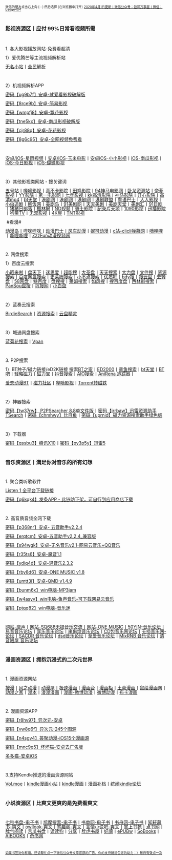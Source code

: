 <a><span style="line-height:0.3;font-size:10px;">微信的朋友点击右上角 [···] 然后选择 [在浏览器中打开]</span></a> 
<a href="http://qr06.cn/C3tw81"><span style="line-height:0.3;font-size:10px;">2020年4月1日更新丨微信公众号：包哥万事屋丨微信：baoge404</span></a> 
<p>
	<br />
</p>
<p>
	<span style="font-size:16px;"><strong>影视资源区丨应付 99%日常看视频所需&nbsp;&nbsp;</strong></span> 
</p>
<p>
	<br />
</p>
<p>
	<span style="font-size:14px;line-height:1;">1. 各大影视播放网站-免费看超清</span> 
</p>
<p>
	<span style="font-size:14px;line-height:1;">1）爱优腾芒等主流视频解析站</span> 
</p>
<p>
	<a href="https://www.administrator5.com/"><span style="font-size:14px;line-height:1;">无名小站</span></a><span style="font-size:14px;line-height:1;">丨</span><a href="http://www.qmaile.com/"><span style="font-size:14px;line-height:1;">全民解析</span></a> 
</p>
<p>
	<br />
</p>
<p>
	<span style="font-size:14px;line-height:1;">2）机视频解析APP &nbsp; &nbsp;</span> 
</p>
<p>
	<a href="https://share.weiyun.com/5gNA4ss"><span style="font-size:14px;line-height:1;">密码【ug9b7f】安卓-就爱看影视破解版</span></a> 
</p>
<p>
	<a href="https://share.weiyun.com/5lGSFwC"><span style="font-size:14px;line-height:1;">密码【8rce9b】安卓-简易影视</span></a> 
</p>
<p>
	<a href="https://share.weiyun.com/5cU80DE"><span style="font-size:14px;line-height:1;">密码【wmpfj8】安卓-飘花影视</span></a> 
</p>
<p>
	<a href="https://share.weiyun.com/53dyzwD"><span style="font-size:14px;line-height:1;">密码【tne5kx】安卓-南瓜影视破解版</span></a> 
</p>
<p>
	<a href="https://share.weiyun.com/5N89Qiu"><span style="font-size:14px;line-height:1;">密码【cjr88q】安卓-花花影视</span></a> 
</p>
<p>
	<a href="https://share.weiyun.com/5Ckv3Aa"><span style="font-size:14px;line-height:1;">密码【8g6c95】安卓-全网视频免费看</span></a> 
</p>
<p>
	<br />
</p>
<p>
	<a href="http://www.star.vin/"><span style="font-size:14px;line-height:1;">安卓/iOS-星雨视频</span></a><span style="font-size:14px;line-height:1;">丨</span><a href="https://ymdy.app/"><span style="font-size:14px;line-height:1;">安卓/iOS-玉米电影</span></a><span style="font-size:14px;line-height:1;">丨</span><a href="https://xiao1.app/"><span style="font-size:14px;line-height:1;">安卓iOS-小小影视</span></a><span style="font-size:14px;line-height:1;">丨</span><a href="https://apps.apple.com/cn/app/%E5%8D%97%E7%93%9C%E5%AE%B6%E5%85%B7/id1498953691"><span style="font-size:14px;line-height:1;">iOS-南瓜影视</span></a><span style="font-size:14px;line-height:1;">丨</span><a href="https://apps.apple.com/cn/app/%E4%BB%8A%E6%97%A5%E5%BD%B1%E8%A7%86-%E7%9C%8B%E5%A5%BD%E5%89%A7-%E4%B8%8A%E4%BB%8A%E6%97%A5%E5%BD%B1%E8%A7%86/id1322243737"><span style="font-size:14px;line-height:1;">iOS-今日影视</span></a><span style="font-size:14px;line-height:1;">丨</span><a href="https://apps.apple.com/cn/app/id1474749614"><span style="font-size:14px;line-height:1;">iOS-蝴蝶影视</span></a> 
</p>
<p>
	<br />
</p>
<p>
	<span style="font-size:14px;line-height:1;">3）其他影视类网站 - 搜关键词</span> 
</p>
<p>
	<a href="http://www.wuhaozhan.net/"><span style="font-size:14px;line-height:1;">五号站</span></a><span style="font-size:14px;line-height:1;">丨</span><a href="https://bde4.com/"><span style="font-size:14px;line-height:1;">哔嘀影视</span></a><span style="font-size:14px;line-height:1;">丨</span><a href="https://www.zhenbuka.com/"><span style="font-size:14px;line-height:1;">真不卡影院</span></a><span style="font-size:14px;line-height:1;">丨</span><a href="https://www.tianjiyy123.com/"><span style="font-size:14px;line-height:1;">田鸡影院</span></a><span style="font-size:14px;line-height:1;">丨</span><a href="http://www.9rmb.com/"><span style="font-size:14px;line-height:1;">94神马电影网</span></a><span style="font-size:14px;line-height:1;">丨</span><a href="https://www.vodsee.com/"><span style="font-size:14px;line-height:1;">卧龙资源站</span></a><span style="font-size:14px;line-height:1;">丨</span><a href="https://www.nfmovies.com/"><span style="font-size:14px;line-height:1;">奈菲影视</span></a><span style="font-size:14px;line-height:1;">丨</span><a href="https://www.yyzone.net/"><span style="font-size:14px;line-height:1;">YY影院</span></a><span style="font-size:14px;line-height:1;">丨</span><a href="https://www.001d.com/"><span style="font-size:14px;line-height:1;">第一电影网</span></a><span style="font-size:14px;line-height:1;">丨</span><a href="http://www.dynamicpuer.com/"><span style="font-size:14px;line-height:1;">七年影视</span></a><span style="font-size:14px;line-height:1;">丨</span><a href="http://www.kk3.tv/"><span style="font-size:14px;line-height:1;">kk高清影院</span></a><span style="font-size:14px;line-height:1;">丨</span><a href="https://www.jlszyy.cc/"><span style="font-size:14px;line-height:1;">神马影院</span></a><span style="font-size:14px;line-height:1;">丨</span><a href="https://kushizhu.com/"><span style="font-size:14px;line-height:1;">开心影院</span></a><span style="font-size:14px;line-height:1;">丨</span><a href="https://www.mp4pa.com/"><span style="font-size:14px;line-height:1;">高清mp4</span></a><span style="font-size:14px;line-height:1;">丨</span><a href="https://www.jsr9.com/"><span style="font-size:14px;line-height:1;">bt天堂</span></a><span style="font-size:14px;line-height:1;">丨</span><a href="http://www.yueyu2.com/"><span style="font-size:14px;line-height:1;">港剧网</span></a><span style="font-size:14px;line-height:1;">丨</span><a href="http://www.metvb1.com/index.html"><span style="font-size:14px;line-height:1;">港剧网</span></a><span style="font-size:14px;line-height:1;">丨</span><a href="https://www.gangjuw.com/"><span style="font-size:14px;line-height:1;">港剧网</span></a><span style="font-size:14px;line-height:1;">丨</span><a href="https://www.wotvb.com/"><span style="font-size:14px;line-height:1;">港剧联盟</span></a><span style="font-size:14px;line-height:1;">丨</span><a href="https://www.tvb8c.com/"><span style="font-size:14px;line-height:1;">粤语巴士</span></a><span style="font-size:14px;line-height:1;">丨</span><a href="http://www.yyetss.com/"><span style="font-size:14px;line-height:1;">人人影视</span></a><span style="font-size:14px;line-height:1;">丨</span><a href="http://www.ixiazai.vip/"><span style="font-size:14px;line-height:1;">小虫追剧</span></a><span style="font-size:14px;line-height:1;">丨</span><a href="https://www.hanfan.cc/"><span style="font-size:14px;line-height:1;">韩饭网</span></a><span style="font-size:14px;line-height:1;">丨</span><a href="http://www.meijuniao.com/"><span style="font-size:14px;line-height:1;">美剧鸟</span></a><span style="font-size:14px;line-height:1;">丨</span><a href="https://91mjw.com/"><span style="font-size:14px;line-height:1;">91美剧网</span></a><span style="font-size:14px;line-height:1;">丨</span><a href="http://www.ttzmz.vip/"><span style="font-size:14px;line-height:1;">天天美剧</span></a><span style="font-size:14px;line-height:1;">丨</span><a href="http://www.meijutt.cn/"><span style="font-size:14px;line-height:1;">美剧天堂</span></a><span style="font-size:14px;line-height:1;">丨</span><a href="http://www.meijuhui520.com/"><span style="font-size:14px;line-height:1;">美剧汇</span></a><span style="font-size:14px;line-height:1;">丨</span><a href="http://www.wwmulu.com/"><span style="font-size:14px;line-height:1;">91日剧</span></a><span style="font-size:14px;line-height:1;">丨</span><a href="http://www.zzrbl.com/"><span style="font-size:14px;line-height:1;">猪猪日部落</span></a><span style="font-size:14px;line-height:1;">丨</span><a href="https://8maple.ru/"><span style="font-size:14px;line-height:1;">楓林網</span></a><span style="font-size:14px;line-height:1;">丨</span><a href="https://www.novipnoad.com/"><span style="font-size:14px;line-height:1;">NO视频</span></a><span style="font-size:14px;line-height:1;">丨</span><a href="http://www.74bt.com/"><span style="font-size:14px;line-height:1;">骑士影院</span></a><span style="font-size:14px;line-height:1;">丨</span><a href="http://www.jlpcn.net/"><span style="font-size:14px;line-height:1;">纪录片天地</span></a><span style="font-size:14px;line-height:1;">丨</span><a href="http://1090ys.com/"><span style="font-size:14px;line-height:1;">1090影视</span></a><span style="font-size:14px;line-height:1;">丨</span><a href="http://www.xunbody.com/"><span style="font-size:14px;line-height:1;">迅播影院</span></a><span style="font-size:14px;line-height:1;">丨</span><a href="http://xiguayyv1.com/"><span style="font-size:14px;line-height:1;">狗带TV</span></a><span style="font-size:14px;line-height:1;">丨</span><a href="https://53ys.cc/"><span style="font-size:14px;line-height:1;">无双影视</span></a><span style="font-size:14px;line-height:1;">丨</span><a href="http://www.kkkkmao.com/"><span style="font-size:14px;line-height:1;">4K屋</span></a><span style="font-size:14px;line-height:1;">丨</span><a href="http://www.tntdy3.vip/"><span style="font-size:14px;line-height:1;">TNT影视</span></a><span style="font-size:14px;line-height:1;"> &nbsp;&nbsp;</span> 
</p>
<p>
	<span style="font-size:14px;line-height:1;">&nbsp;#看漫#</span> 
</p>
<p>
	<a href="http://www.dmd8.com/"><span style="font-size:14px;line-height:1;">动漫岛</span></a><span style="font-size:14px;line-height:1;">丨</span><a href="http://www.bimibimi.tv/"><span style="font-size:14px;line-height:1;">哔咪哔咪</span></a><span style="font-size:14px;line-height:1;">丨</span><a href="http://www.busdm.com/"><span style="font-size:14px;line-height:1;">动漫巴士</span></a><span style="font-size:14px;line-height:1;">丨</span><a href="https://dmfengche.com/"><span style="font-size:14px;line-height:1;">风车动漫</span></a><span style="font-size:14px;line-height:1;">丨</span><a href="http://www.nicotv.me/"><span style="font-size:14px;line-height:1;">妮可动漫</span></a><span style="font-size:14px;line-height:1;">丨</span><a href="https://www.clicli.me/"><span style="font-size:14px;line-height:1;">c站-clicli弹幕网</span></a><span style="font-size:14px;line-height:1;">丨</span><a href="https://www.dililitv.com/"><span style="font-size:14px;line-height:1;">嘀哩哩</span></a><span style="font-size:14px;line-height:1;">丨</span><a href="http://www.silisili.cc/"><span style="font-size:14px;line-height:1;">嘶哩嘶哩</span></a><span style="font-size:14px;line-height:1;">丨</span><a href="http://www.zzzfun.com/"><span style="font-size:14px;line-height:1;">ZzzFun动漫视频网</span></a> 
</p>
<p>
	<br />
</p>
<p>
	<span style="font-size:14px;line-height:1;">2. 网盘搜索&nbsp;</span> 
</p>
<p>
	<span style="font-size:14px;line-height:1;">1）百度云搜索</span>
</p>
<p>
	<a href="https://www.xiaozhaolaila.com/"><span style="font-size:14px;line-height:1;">小昭来啦</span></a><span style="font-size:14px;line-height:1;">丨</span><a href="https://www.pantianxia.com/"><span style="font-size:14px;line-height:1;">盘天下</span></a><span style="font-size:14px;line-height:1;">丨</span><a href="http://hao.misiai.com/"><span style="font-size:14px;line-height:1;">迷思爱</span></a><span style="font-size:14px;line-height:1;">丨</span><a href="https://www.chaonengso.com/"><span style="font-size:14px;line-height:1;">超能搜</span></a><span style="font-size:14px;line-height:1;">丨</span><a href="https://www.dashengpan.com/"><span style="font-size:14px;line-height:1;">大圣盘</span></a><span style="font-size:14px;line-height:1;">丨</span><a href="http://www.daysou.com/"><span style="font-size:14px;line-height:1;">天天搜索</span></a><span style="font-size:14px;line-height:1;">丨</span><a href="https://dalipan.com/"><span style="font-size:14px;line-height:1;">大力盘</span></a><span style="font-size:14px;line-height:1;">丨</span><a href="http://wjsou.com/"><span style="font-size:14px;line-height:1;">文件搜</span></a><span style="font-size:14px;line-height:1;">丨</span><a href="http://magnet.chongbuluo.com/"><span style="font-size:14px;line-height:1;">资源搜索</span></a><span style="font-size:14px;line-height:1;">丨</span><a href="http://m.51caichang.com/"><span style="font-size:14px;line-height:1;">百度网盘搜索</span></a><span style="font-size:14px;line-height:1;">丨</span><a href="http://slimego.cn/"><span style="font-size:14px;line-height:1;">史莱姆搜索</span></a><span style="font-size:14px;line-height:1;">丨</span><a href="https://www.xiaoso.net/"><span style="font-size:14px;line-height:1;">小不点搜索</span></a><span style="font-size:14px;line-height:1;">丨</span><a href="http://uzi8.cn/"><span style="font-size:14px;line-height:1;">优质吧</span></a><span style="font-size:14px;line-height:1;">丨</span><a href="http://www.bdyso.com/"><span style="font-size:14px;line-height:1;">bdy搜</span></a><span style="font-size:14px;line-height:1;">丨</span><a href="https://www.soyunpan.com/"><span style="font-size:14px;line-height:1;">搜云盘</span></a><span style="font-size:14px;line-height:1;">丨</span><a href="https://www.quzhuanpan.com/"><span style="font-size:14px;line-height:1;">去转盘</span></a><span style="font-size:14px;line-height:1;">丨</span><a href="https://www.58wangpan.com/"><span style="font-size:14px;line-height:1;">58网盘</span></a><span style="font-size:14px;line-height:1;">丨</span><a href="http://www.tebaidu.com/"><span style="font-size:14px;line-height:1;">特百度</span></a><span style="font-size:14px;line-height:1;">丨</span><a href="https://www.pansoso.com/"><span style="font-size:14px;line-height:1;">盘搜搜</span></a><span style="font-size:14px;line-height:1;">丨</span><a href="http://www.slimego.cn/"><span style="font-size:14px;line-height:1;">莱姆搜索</span></a><span style="font-size:14px;line-height:1;">丨</span><a href="http://www.rufengso.net/"><span style="font-size:14px;line-height:1;">如风搜</span></a><span style="font-size:14px;line-height:1;">丨</span><a href="https://www.sobaidupan.com/"><span style="font-size:14px;line-height:1;">搜百度盘</span></a><span style="font-size:14px;line-height:1;">丨</span><a href="https://xilinjie.cc/"><span style="font-size:14px;line-height:1;">西林街搜索</span></a><span style="font-size:14px;line-height:1;">丨</span><a href="http://www.pansou.com/"><span style="font-size:14px;line-height:1;">PanSou盘搜</span></a><span style="font-size:14px;line-height:1;">丨</span><a href="http://www.kengso.com/"><span style="font-size:14px;line-height:1;">坑搜网</span></a><span style="font-size:14px;line-height:1;">丨</span><a href="https://www.xiaobaipan.com/"><span style="font-size:14px;line-height:1;">小白盘</span></a>
</p>
<p>
	<br />
</p>
<p>
	<span style="font-size:14px;line-height:1;">2）蓝奏云搜索</span> 
</p>
<p>
	<a href="https://www.birdiesearch.com/register.html"><span style="font-size:14px;line-height:1;">BirdieSearch</span></a><span style="font-size:14px;line-height:1;">丨</span><a href="https://www.hfwzbk.com/lzys/"><span style="font-size:14px;line-height:1;">资源搜索</span></a><span style="font-size:14px;line-height:1;">丨</span><a href="https://www.yunpanjingling.com/"><span style="font-size:14px;line-height:1;">云盘精灵</span></a> 
</p>
<p>
	<br />
</p>
<p>
	<span style="font-size:14px;line-height:1;">3）城通网盘搜索</span> 
</p>
<p>
	<a href="http://www.lanjuhua.com/"><span style="font-size:14px;line-height:1;">蓝菊花搜索</span></a><span style="font-size:14px;line-height:1;">丨</span><a href="http://ct.vpan123.com/"><span style="font-size:14px;line-height:1;">Vpan</span></a> 
</p>
<p>
	<br />
</p>
<p>
	<span style="font-size:14px;line-height:1;">3. P2P搜索</span> 
</p>
<p>
	<span style="font-size:14px;line-height:1;">1）BT种子/磁力链接/eD2K链接 搜索</span><a href="http://www.2btjia.com/"><span style="font-size:14px;line-height:1;">BT之家</span></a><span style="font-size:14px;line-height:1;">丨</span><a href="https://www.ed2000.com/"><span style="font-size:14px;line-height:1;">ED2000</span></a><span style="font-size:14px;line-height:1;">丨</span><a href="https://www.zhangyusousuo.com/"><span style="font-size:14px;line-height:1;">章鱼搜索</span></a><span style="font-size:14px;line-height:1;">丨</span><a href="http://www.btbttt.com/"><span style="font-size:14px;line-height:1;">bt天堂</span></a><span style="font-size:14px;line-height:1;">丨</span><a href="https://www.btba.cc/"><span style="font-size:14px;line-height:1;">BT吧</span></a><span style="font-size:14px;line-height:1;">丨</span><a href="http://cili.search.qinggl.com/"><span style="font-size:14px;line-height:1;">轻略磁力</span></a><span style="font-size:14px;line-height:1;">丨</span><a href="http://cilibao.biz/"><span style="font-size:14px;line-height:1;">磁力宝</span></a><span style="font-size:14px;line-height:1;">丨</span><a href="https://www.btdiv.com/"><span style="font-size:14px;line-height:1;">抖音搜索</span></a><span style="font-size:14px;line-height:1;">丨</span><a href="https://www.aiosearch.com/"><span style="font-size:14px;line-height:1;">AIO搜索</span></a><span style="font-size:14px;line-height:1;">丨</span><a href="https://www.anirena.com/"><span style="font-size:14px;line-height:1;">AniRena 追踪器</span></a><span style="font-size:14px;line-height:1;">丨</span> 
</p>
<p>
	<a href="http://kisssub.org/"><span style="font-size:14px;line-height:1;">爱恋动漫BT</span></a><span style="font-size:14px;line-height:1;">丨</span><a href="https://www.cilisql.com/"><span style="font-size:14px;line-height:1;">磁力社区</span></a><span style="font-size:14px;line-height:1;">丨</span><a href="https://www.bde4.com/"><span style="font-size:14px;line-height:1;">哔嘀影视</span></a><span style="font-size:14px;line-height:1;">丨</span><a href="https://www.torrentkitty.app/"><span style="font-size:14px;line-height:1;">Torrent转磁铁</span></a> 
</p>
<p>
	<br />
</p>
<p>
	<span style="font-size:14px;line-height:1;">2）神器搜索</span> 
</p>
<p>
	<a href="https://share.weiyun.com/5i2Yb7h"><span style="font-size:14px;line-height:1;">密码【tw37rw】 P2PSearcher 8.8单文件版</span></a><span style="font-size:14px;line-height:1;">丨</span><a href="https://share.weiyun.com/59olaDh"><span style="font-size:14px;line-height:1;">密码【irrbaw】迅雷资源助手TSearch</span></a><span style="font-size:14px;line-height:1;">丨</span><a href="https://share.weiyun.com/5DHZGKk"><span style="font-size:14px;line-height:1;">密码【chmhwy】比目鱼</span></a><span style="font-size:14px;line-height:1;">丨</span><a href="https://share.weiyun.com/55WexLp"><span style="font-size:14px;line-height:1;">密码【uprnid】磁力资源搜索助手绿色版</span></a> 
</p>
<p>
	<br />
</p>
<p>
	<span style="font-size:14px;line-height:1;">3）下载器</span> 
</p>
<p>
	<a href="https://share.weiyun.com/5MrRkLv"><span style="font-size:14px;line-height:1;">密码【qssbu3】腾讯X10</span></a><span style="font-size:14px;line-height:1;">丨</span><a href="https://share.weiyun.com/5cTXC7p"><span style="font-size:14px;line-height:1;">密码【py3p5y】迅雷5</span></a> 
</p>
<p>
	<br />
</p>
<p>
	<span style="font-size:16px;line-height:1;"><strong>音乐资源区丨满足你对音乐的所有幻想 &nbsp;</strong></span> 
</p>
<p>
	<br />
</p>
<p>
	<span style="font-size:14px;line-height:1;">1. 聚合类听歌软件</span> 
</p>
<p>
	<a href="https://listen1.github.io/listen1/"><span style="font-size:14px;line-height:1;">Listen 1 全平台下载链接</span></a> 
</p>
<p>
	<a href="https://share.weiyun.com/50TNCe9"><span style="font-size:14px;line-height:1;">密码【q6kqk4】发条APP - 此链防下架，可自行到应用商店下载</span></a> 
</p>
<p>
	<br />
</p>
<p>
	<span style="font-size:14px;line-height:1;">2. 高音质音频全网下载</span> 
</p>
<p>
	<a href="https://share.weiyun.com/5Oc2Fcu"><span style="font-size:14px;line-height:1;">密码【p368nr】安卓- 五音助手v2.2.4</span></a> 
</p>
<p>
	<a href="https://share.weiyun.com/5hsqkdz"><span style="font-size:14px;line-height:1;">密码【erqtcm】安卓-五音助手v2.2.4_兼容版</span></a> 
</p>
<p>
	<a href="https://share.weiyun.com/5q8qqVR"><span style="font-size:14px;line-height:1;">密码【s94wgk】安卓-无名音乐v2.1-网易云音乐+QQ音乐</span></a> 
</p>
<p>
	<a href="https://share.weiyun.com/5SJNzMj"><span style="font-size:14px;line-height:1;">密码【r35ts6】安卓-魔音1.1</span></a> 
</p>
<p>
	<a href="https://share.weiyun.com/5yO5XzG"><span style="font-size:14px;line-height:1;">密码【ydiq4d】安卓-轻音乐2.3.2</span></a> 
</p>
<p>
	<a href="https://share.weiyun.com/5JSoJGl"><span style="font-size:14px;line-height:1;">密码【rby8d6】安卓-ONE MUSIC v1.8</span></a> 
</p>
<p>
	<a href="https://share.weiyun.com/5kFbXmw"><span style="font-size:14px;line-height:1;">密码【umtt3i】安卓-QMD v1.4.9</span></a> 
</p>
<p>
	<a href="https://share.weiyun.com/5tMQngx"><span style="font-size:14px;line-height:1;">密码【bunm6x】win电脑-MP3jam</span></a> 
</p>
<p>
	<a href="https://share.weiyun.com/5HSUE0I"><span style="font-size:14px;line-height:1;">密码【w4asyv】win电脑-鱼声音乐-可下载网易云音乐</span></a> 
</p>
<p>
	<a href="https://share.weiyun.com/5ZLXOlg"><span style="font-size:14px;line-height:1;">密码【ptqq82】win电脑-音乐迷</span></a> 
</p>
<p>
	<br />
</p>
<p>
	<a href="https://moresound.tk/music/"><span style="font-size:14px;line-height:1;">网站-摩声</span></a><span style="font-size:14px;line-height:1;">丨</span><a href="https://www.sq688.com/"><span style="font-size:14px;line-height:1;">网站-SQ688无损音乐交流</span></a><span style="font-size:14px;line-height:1;">丨</span><a href="http://a1one7.gz01.bdysite.com/music/"><span style="font-size:14px;line-height:1;">网站-ONE MUSIC</span></a><span style="font-size:14px;line-height:1;">丨</span><a href="https://www.50yin.com/"><span style="font-size:14px;line-height:1;">50YIN-音乐论坛</span></a><span style="font-size:14px;line-height:1;">丨</span><a href="https://sacdr.net/forum.php"><span style="font-size:14px;line-height:1;">易音音乐论坛</span></a><span style="font-size:14px;line-height:1;">丨</span><a href="https://www.xlebbs.com/"><span style="font-size:14px;line-height:1;">享乐音乐论坛</span></a><span style="font-size:14px;line-height:1;">丨</span><a href="http://www.ccsdj.com/forum.php"><span style="font-size:14px;line-height:1;">串串烧音乐论坛</span></a><span style="font-size:14px;line-height:1;">丨</span><a href="https://www.cdbao.net/"><span style="font-size:14px;line-height:1;">CD包音乐网论坛</span></a><span style="font-size:14px;line-height:1;">丨</span><a href="https://wusunyinyue.cn/forum.php"><span style="font-size:14px;line-height:1;">无损音乐网-论坛</span></a><span style="font-size:14px;line-height:1;">丨</span><a href="https://sacdr.net/plugin.php?id=comeing_guide"><span style="font-size:14px;line-height:1;">SACDR 音乐论坛</span></a><span style="font-size:14px;line-height:1;">丨</span><a href="https://dsdlove.com/"><span style="font-size:14px;line-height:1;">dsd音乐论坛</span></a><span style="font-size:14px;line-height:1;">丨</span><a href="http://www.zhiaimusic.com/"><span style="font-size:14px;line-height:1;">至爱音乐论坛</span></a><span style="font-size:14px;line-height:1;">丨</span><a href="http://www.mixrnb.com/"><span style="font-size:14px;line-height:1;">MixRNB 音乐论坛</span></a><span style="font-size:14px;line-height:1;">丨</span><a href="http://www.52qingyin.cn/"><span style="font-size:14px;line-height:1;">清音陋屋 音乐论坛</span></a> 
</p>
<p>
	<br />
</p>
<p>
	<span style="font-size:16px;line-height:1;"><strong>漫画资源区丨拥抱沉浸式的二次元世界 &nbsp;</strong></span> 
</p>
<p>
	<br />
</p>
<p>
	<span style="font-size:14px;line-height:1;">1. 漫画资源网站</span> 
</p>
<p>
	<a href="https://www.soman.com/"><span style="font-size:14px;line-height:1;">搜漫</span></a><span style="font-size:14px;line-height:1;">丨</span><a href="https://www.fzdm.com/"><span style="font-size:14px;line-height:1;">风之动漫</span></a><span style="font-size:14px;line-height:1;">丨</span><a href="http://www.dm5.com/"><span style="font-size:14px;line-height:1;">动漫屋</span></a><span style="font-size:14px;line-height:1;">丨</span><a href="http://www.1kkk.com/"><span style="font-size:14px;line-height:1;">极速漫画</span></a><span style="font-size:14px;line-height:1;">丨</span><a href="https://www.manhuatai.com/"><span style="font-size:14px;line-height:1;">漫画台</span></a><span style="font-size:14px;line-height:1;">丨</span><a href="https://www.manhuagui.com/"><span style="font-size:14px;line-height:1;">漫画柜</span></a><span style="font-size:14px;line-height:1;">丨</span><a href="https://www.tohomh123.com/"><span style="font-size:14px;line-height:1;">土豪漫画</span></a><span style="font-size:14px;line-height:1;">丨</span><a href="https://www.ishuhui.com/"><span style="font-size:14px;line-height:1;">鼠绘漫画网</span></a><span style="font-size:14px;line-height:1;">丨</span><a href="https://www.dmzj.com/"><span style="font-size:14px;line-height:1;">动漫之家</span></a><span style="font-size:14px;line-height:1;">丨</span><a href="http://www.manben.com/mh-yaoshenji/"><span style="font-size:14px;line-height:1;">漫本</span></a><span style="font-size:14px;line-height:1;">丨</span><a href="https://www.manmanapp.com/comic/category_1.html"><span style="font-size:14px;line-height:1;">漫漫漫画</span></a><span style="font-size:14px;line-height:1;">丨</span><a href="http://manhua.weibo.com/s/%E9%9D%9E%E4%BA%BA%E5%93%89"><span style="font-size:14px;line-height:1;">漫画-微博动漫</span></a><span style="font-size:14px;line-height:1;">丨</span><a href="http://manhua.weibo.com/"><span style="font-size:14px;line-height:1;">微博动漫</span></a><span style="font-size:14px;line-height:1;">丨</span><a href="http://www.buka.cn/"><span style="font-size:14px;line-height:1;">布卡漫画</span></a> 
</p>
<p>
	<br />
</p>
<p>
	<span style="font-size:14px;line-height:1;">2. 漫画资源APP</span> 
</p>
<p>
	<a href="https://share.weiyun.com/5vGEdfH"><span style="font-size:14px;line-height:1;">密码【r8hv97】异次元-安卓</span></a> 
</p>
<p>
	<a href="https://share.weiyun.com/5inxWtB"><span style="font-size:14px;line-height:1;">密码【vw8q6f】异次元-245个图源</span></a> 
</p>
<p>
	<a href="https://share.weiyun.com/5B0NS8z"><span style="font-size:14px;line-height:1;">密码【n4sgv4】荟聚动漫-iOS15个漫画源</span></a> 
</p>
<p>
	<a href="https://share.weiyun.com/5ifZag9"><span style="font-size:14px;line-height:1;">密码【mnc9q5】坏坏猫-安卓去广告版</span></a> 
</p>
<p>
	<a href="http://ddcat.noear.org/"><span style="font-size:14px;line-height:1;">多多猫-安卓iOS</span></a> 
</p>
<p>
	<br />
</p>
<p>
	<span style="font-size:14px;line-height:1;">3.支持Kendle推送的漫画资源网站</span> 
</p>
<p>
	<a href="https://volmoe.com/"><span style="font-size:14px;line-height:1;">Vol.moe</span></a><span style="font-size:14px;line-height:1;">丨</span><a href="https://kindlemh.cc/?__K=12be981992d205efc94d6c5c9f9c2956b1586334871_12098"><span style="font-size:14px;line-height:1;">kindle漫画小站</span></a><span style="font-size:14px;line-height:1;">丨</span><a href="http://www.kindlecomic.net/"><span style="font-size:14px;line-height:1;">kindle漫画</span></a><span style="font-size:14px;line-height:1;">丨</span><a href="https://www.manhuabudang.com/"><span style="font-size:14px;line-height:1;">漫画补档</span></a><span style="font-size:14px;line-height:1;">丨</span><a href="http://www.binnao.com/"><span style="font-size:14px;line-height:1;">缤闹kindle论坛</span></a> 
</p>
<p>
	<br />
</p>
<p>
	<span style="font-size:16px;line-height:1;"><strong>小说资源区丨比爽文更爽的是免费看爽文 &nbsp;</strong></span> 
</p>
<p>
	<br />
</p>
<p>
	<a href="https://www.7sebook.com/disk"><span style="font-size:14px;line-height:1;">七秒书盘-电子书</span></a><span style="font-size:14px;line-height:1;">丨</span><a href="https://www.jiumodiary.com/"><span style="font-size:14px;line-height:1;">鸠摩搜索-电子书</span></a><span style="font-size:14px;line-height:1;">丨</span><a href="https://www.shudan.vip/"><span style="font-size:14px;line-height:1;">书单网-电子书</span></a><span style="font-size:14px;line-height:1;">丨</span><a href="http://kindle.archiew.top/"><span style="font-size:14px;line-height:1;">书舟网-电子书</span></a><span style="font-size:14px;line-height:1;">丨</span><a href="http://www.zxcs.info/"><span style="font-size:14px;line-height:1;">知轩藏书-爽文</span></a><span style="font-size:14px;line-height:1;">丨</span><a href="https://www.owllook.net/"><span style="font-size:14px;line-height:1;">owllook-爽文</span></a><span style="font-size:14px;line-height:1;">丨</span><a href="https://www.biquge5200.com/"><span style="font-size:14px;line-height:1;">笔趣阁-爽文</span></a><span style="font-size:14px;line-height:1;">丨</span><a href="https://www.xs8.cn/"><span style="font-size:14px;line-height:1;">言情小说吧-爽文</span></a><span style="font-size:14px;line-height:1;">丨</span><a href="https://www.soepub.com/"><span style="font-size:14px;line-height:1;">掌上书苑</span></a><span style="font-size:14px;line-height:1;">丨</span><a href="http://dianbook.cc/"><span style="font-size:14px;line-height:1;">点书网</span></a><span style="font-size:14px;line-height:1;">丨</span><a href="http://www.piqiyuedu.com/"><span style="font-size:14px;line-height:1;">脾气阅读</span></a><span style="font-size:14px;line-height:1;">丨</span><a href="http://kgbook.com/"><span style="font-size:14px;line-height:1;">苦瓜书盘</span></a><span style="font-size:14px;line-height:1;">丨</span><a href="http://www.dududog.com/"><span style="font-size:14px;line-height:1;">读读狗</span></a><span style="font-size:14px;line-height:1;">丨</span><a href="http://www.share2uu.com/"><span style="font-size:14px;line-height:1;">分享</span></a><span style="font-size:14px;line-height:1;">丨</span><a href="http://panghubook.cn/"><span style="font-size:14px;line-height:1;">胖虎书屋</span></a><span style="font-size:14px;line-height:1;">丨</span><a href="http://www.haodoo.net/"><span style="font-size:14px;line-height:1;">好讀</span></a><span style="font-size:14px;line-height:1;">丨</span><a href="https://epubw.com/?__cf_chl_jschl_tk__=ac62ce8f4dd7f141e664cf875a0744a62473a6d8-1585903979-0-AfW51XUMHwJ7wK_8owRNXf4SrgEe3Fqo_ERb9A4Qk87CR6Qlusi2kxkQ-Q1niyQUC-HjazqaocYrR5dm1Fb6TwmMbp8VlnD8cREjXPKBxx8I797H7k4XTdsoilEl7ZNelIEQh3VXkce3sItJAY2TwXcU5YKi7f6X7U07K2k8e1cO2yXA83c00WQC91YjdHZ4vySqDWPjccUmAoEWrwbNYM4cuLcHf9dOs3iPRuvi4EqHG5aoQ2YjcubQ0jxFkeA4WbwjlEbnqoBtyNcXG0yCqo0"><span style="font-size:14px;line-height:1;">ePUBw</span></a><span style="font-size:14px;line-height:1;">丨</span><a href="https://sobooks.cc/"><span style="font-size:14px;line-height:1;">SoBooks</span></a><span style="font-size:14px;line-height:1;">丨</span><a href="https://www.aibooks.club/"><span style="font-size:14px;line-height:1;">AIBOOKS</span></a><span style="font-size:14px;line-height:1;">丨</span><a href="http://www.xqishuta.com/"><span style="font-size:14px;line-height:1;">奇书网</span></a> 
</p>
<p>
	<br />
</p>
<p>
	<a href="https://mp.weixin.qq.com/mp/profile_ext?action=home&__biz=MzI5NDE1MDgzOQ==#wechat_redirect"><span style="line-height:0.3;font-size:10px;">如果书签对你有用，还请帮忙点一下微信公众号文章底部的广告，你的支持就是包哥的动力：）每日有效点一次</span></a> 
</p>

